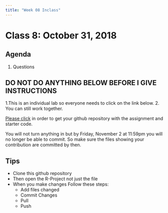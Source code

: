 ```yaml
---
title: "Week 08 Inclass"
---
```



#  Class 8:  October 31, 2018


## Agenda

1. Questions


## DO NOT DO ANYTHING BELOW BEFORE I GIVE INSTRUCTIONS

1.This is an individual lab so everyone needs to click on the link below. 
2. You can still work together. 



[Please click](https://classroom.github.com/a/U1kJRVEV) in order to get your github repository with the assignment and starter code. 

You will not turn anything in but by Friday, November 2 at 11:59pm you will no longer be able to commit. So make sure the files showing your contribution are committed by then. 


## Tips

- Clone this github repository
- Then open the R-Project not just the file
- When you make changes Follow these steps:
    - Add files changed
    - Commit Changes
    - Pull 
    - Push
    
    
